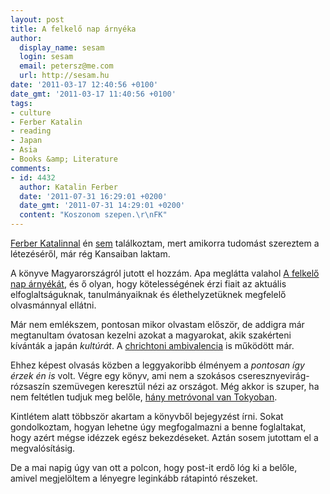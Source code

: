 ```yaml
---
layout: post
title: A felkelő nap árnyéka
author:
  display_name: sesam
  login: sesam
  email: petersz@me.com
  url: http://sesam.hu
date: '2011-03-17 12:40:56 +0100'
date_gmt: '2011-03-17 11:40:56 +0100'
tags:
- culture
- Ferber Katalin
- reading
- Japan
- Asia
- Books &amp; Literature
comments:
- id: 4432
  author: Katalin Ferber
  date: '2011-07-31 16:29:01 +0200'
  date_gmt: '2011-07-31 14:29:01 +0200'
  content: "Koszonom szepen.\r\nFK"
---
```


[Ferber Katalinnal](http://www.f.waseda.jp/kferber) én [sem](http://www.sabolc.com/blog/?p=1815) találkoztam, mert amikorra tudomást szereztem a létezéséről, már rég Kansaiban laktam.

A könyve Magyarországról jutott el hozzám. Apa meglátta valahol [A felkelő nap árnyékát](http://moly.hu/konyvek/ferber-katalin-a-felkelo-nap-arnyeka), és ő olyan, hogy kötelességének érzi fiait az aktuális elfoglaltságuknak, tanulmányaiknak és élethelyzetüknek megfelelő olvasmánnyal ellátni.

Már nem emlékszem, pontosan mikor olvastam először, de addigra már megtanultam óvatosan kezelni azokat a magyarokat, akik szakérteni kívánták a japán _kultúrát_. A [chrichtoni ambivalencia](http://sesam.hu/2006/10/25/which-comes-first) is működött már.

Ehhez képest olvasás közben a leggyakoribb élményem a _pontosan így érzek én is_ volt. Végre egy könyv, ami nem a szokásos cseresznyevirág-rózsaszín szemüvegen keresztül nézi az országot. Még akkor is szuper, ha nem feltétlen tudjuk meg belőle, [hány metróvonal van Tokyoban](http://www.sabolc.com/blog/?p=1815).

Kintlétem alatt többször akartam a könyvből bejegyzést írni. Sokat gondolkoztam, hogyan lehetne úgy megfogalmazni a benne foglaltakat, hogy azért mégse idézzek egész bekezdéseket. Aztán sosem jutottam el a megvalósításig.

De a mai napig úgy van ott a polcon, hogy post-it erdő lóg ki a belőle, amivel megjelöltem a lényegre leginkább rátapintó részeket.
